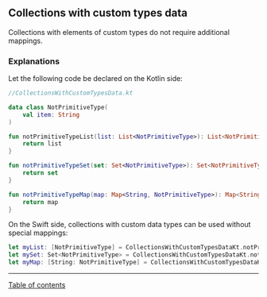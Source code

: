 ## Collections with custom types data

Collections with elements of custom types do not require additional mappings.

### Explanations

Let the following code be declared on the Kotlin side:

```kotlin
//CollectionsWithCustomTypesData.kt

data class NotPrimitiveType(
    val item: String
)

fun notPrimitiveTypeList(list: List<NotPrimitiveType>): List<NotPrimitiveType> {
    return list
}

fun notPrimitiveTypeSet(set: Set<NotPrimitiveType>): Set<NotPrimitiveType> {
    return set
}

fun notPrimitiveTypeMap(map: Map<String, NotPrimitiveType>): Map<String, NotPrimitiveType> {
    return map
}
```

On the Swift side, collections with custom data types can be used without special mappings:

```swift
let myList: [NotPrimitiveType] = CollectionsWithCustomTypesDataKt.notPrimitiveTypeList(list: inList)
let mySet: Set<NotPrimitiveType> = CollectionsWithCustomTypesDataKt.notPrimitiveTypeSet(set: inSet)
let myMap: [String: NotPrimitiveType] = CollectionsWithCustomTypesDataKt.notPrimitiveTypeMap(map: inMap)  
```

---
[Table of contents](/README.md)